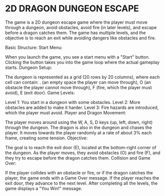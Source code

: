 # 2D DRAGON DUNGEON ESCAPE 
<p> The game is a 2D dungeon escape game where the player must move through a dungeon, avoid obstacles, avoid fire (in later levels), and escape before a dragon catches them. The game has multiple levels, and the objective is to reach an exit while avoiding dangers like obstacles and fire.

Basic Structure:
Start Menu:

When you launch the game, you see a start menu with a "Start" button.
Clicking the button takes you into the game loop where the actual gameplay starts.
Dungeon Setup:

The dungeon is represented as a grid (20 rows by 20 columns), where each cell can contain:
. (an empty space the player can move through),
O (an obstacle the player cannot move through),
F (fire, which the player must avoid),
E (exit door).
Game Levels:

Level 1: You start in a dungeon with some obstacles.
Level 2: More obstacles are added to make it harder.
Level 3: Fire hazards are introduced, which the player must avoid.
Player and Dragon Movement:

The player moves around using the W, A, S, D keys (up, left, down, right) through the dungeon.
The dragon is also in the dungeon and chases the player. It moves towards the player randomly at a rate of about 3% each frame, creating some tension.
Objective:

The goal is to reach the exit door (E), located at the bottom-right corner of the dungeon.
As the player moves, they avoid obstacles (O) and fire (F), and they try to escape before the dragon catches them.
Collision and Game Over:

If the player collides with an obstacle or fire, or if the dragon catches the player, the game ends with a Game Over message.
If the player reaches the exit door, they advance to the next level. After completing all the levels, the game displays a "You Win!" message.</p>